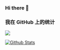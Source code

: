 ### Hi there 👋

<!--
**wicever/wicever** is a ✨ _special_ ✨ repository because its `README.md` (this file) appears on your GitHub profile.

Here are some ideas to get you started:

- 🔭 I’m currently working on ...
- 🌱 I’m currently learning ...
- 👯 I’m looking to collaborate on ...
- 🤔 I’m looking for help with ...
- 💬 Ask me about ...
- 📫 How to reach me: ...
- 😄 Pronouns: ...
- ⚡ Fun fact: ...
-->



### 我在 GitHub 上的统计

<a title="Hits" target="_blank" href="https://github.com/wicever/wicever"><img src="https://hits.b3log.org/wicever/wicever.svg"></a>

[![Github Stats](https://github-readme-stats.vercel.app/api?username=wicever&theme=tokyonight&show_icons=true)](https://github.com/wicever)

